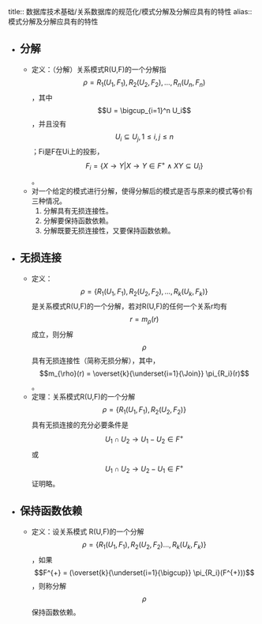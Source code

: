 title:: 数据库技术基础/关系数据库的规范化/模式分解及分解应具有的特性
alias:: 模式分解及分解应具有的特性

- ## 分解
	- 定义：（分解）关系模式R(U,F)的一个分解指 $$\rho = {R_1(U_1,F_1),R_2(U_2,F_2),…,R_n(U_n,F_n)}$$，其中 $$U = \bigcup_{i=1}^n U_i$$，并且没有 $$U_i \subseteq U_j, 1 \le i, j \le n$$；Fi是F在Ui上的投影，$$F_i = \{X \to Y | X \to Y \in F^+ \land XY \subseteq U_i \}$$。
	- 对一个给定的模式进行分解，使得分解后的模式是否与原来的模式等价有三种情况。
	  1. 分解具有无损连接性。
	  2. 分解要保持函数依赖。
	  3. 分解既要无损连接性，又要保持函数依赖。
- ## 无损连接
	- 定义：$$\rho = \{R_1(U_1,F_1),R_2(U_2,F_2),…,R_k(U_k,F_k)\}$$ 是关系模式R(U,F)的一个分解，若对R(U,F)的任何一个关系r均有$$r=m_{\rho}(r)$$ 成立，则分解 $$\rho$$ 具有无损连接性（简称无损分解），其中，$$m_{\rho}(r) = \overset{k}{\underset{i=1}{\Join}} \pi_{R_i}(r)$$ 。
	- 定理：关系模式R(U,F)的一个分解 $$\rho = \{R_1(U_1,F_1),R_2(U_2,F_2)\}$$ 具有无损连接的充分必要条件是 $$U_1 \cap U_2 \to U_1 - U_2 \in F^+$$ 或 $$U_1 \cap U_2 \to U_2 - U_1 \in F^{+}$$ 证明略。
- ## 保持函数依赖
	- 定义：设关系模式 R(U,F)的一个分解 $$\rho = \{R_1(U_1,F_1),R_2(U_2,F_2)…,R_k(U_k,F_k)\}$$ ，如果$$F^{+} = (\overset{k}{\underset{i=1}{\bigcup}} \pi_{R_i}(F^{+}))$$，则称分解 $$\rho$$ 保持函数依赖。
